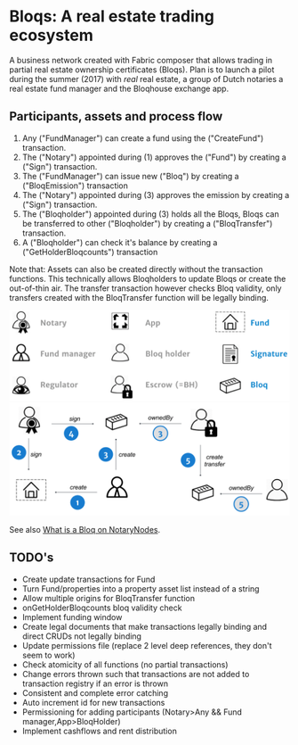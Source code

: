 # Bloqs: A real estate trading ecosystem

A business network created with Fabric composer that allows trading in partial real estate ownership certificates (Bloqs).
Plan is to launch a pilot during the summer (2017) with *real* real estate, a group of Dutch notaries a real estate fund manager and the Bloqhouse exchange app.


## Participants, assets and process flow

1. Any ("FundManager") can create a fund using the ("CreateFund") transaction.
2. The ("Notary") appointed during (1) approves the ("Fund") by creating a ("Sign") transaction.
3. The ("FundManager") can issue new ("Bloq") by creating a ("BloqEmission") transaction
4. The ("Notary") appointed during (3) approves the emission by creating a ("Sign") transaction.
5. The ("Bloqholder") appointed during (3) holds all the Bloqs, Bloqs can be transferred to other ("Bloqholder") by creating a ("BloqTransfer") transaction.
6. A ("Bloqholder") can check it's balance by creating a ("GetHolderBloqcounts") transaction

Note that:
Assets can also be created directly without the transaction functions.
This technically allows Bloqholders to update Bloqs or create the out-of-thin air.
The transfer transaction however checks Bloq validity, only transfers created with the BloqTransfer function will be legally binding.

![Entities](/bloqNetwork/images/legend.png?raw=true "Entities")
![Process flow](/bloqNetwork/images/process.png?raw=true "Process flow")

See also [What is a Bloq on NotaryNodes](http://notarynodes.readthedocs.io/en/latest/bloqs/overview.html).

## TODO's

* Create update transactions for Fund
* Turn Fund/properties into a property asset list instead of a string
* Allow multiple origins for BloqTransfer function
* onGetHolderBloqcounts bloq validity check
* Implement funding window
* Create legal documents that make transactions legally binding and direct CRUDs not legally binding
* Update permissions file (replace 2 level deep references, they don't seem to work)
* Check atomicity of all functions (no partial transactions)
* Change errors thrown such that transactions are not added to transaction registry if an error is thrown
* Consistent and complete error catching
* Auto increment id for new transactions
* Permissioning for adding participants (Notary>Any && Fund manager,App>BloqHolder)
* Implement cashflows and rent distribution
